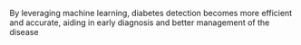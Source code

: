 By leveraging machine learning, diabetes detection becomes more efficient and accurate, aiding in early diagnosis and better management of the disease
